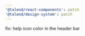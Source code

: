 ```yaml
---
'@talend/react-components': patch
'@talend/design-system': patch
---
```


fix: help icon color in the header bar

